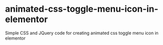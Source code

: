 # animated-css-toggle-menu-icon-in-elementor
Simple CSS and JQuery code for creating animated css toggle menu icon in elementor
